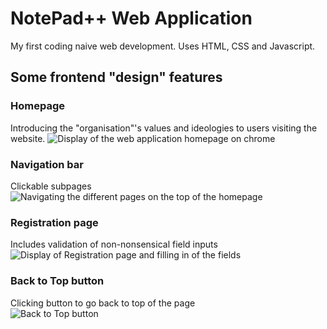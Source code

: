 # NotePad++ Web Application 
My first coding naive web development. Uses HTML, CSS and Javascript.
## Some frontend "design" features
### Homepage
Introducing the "organisation"'s values and ideologies to users visiting the website. 
![Display of the web application homepage on chrome](https://github.com/user-attachments/assets/f77354db-0244-47d5-925f-516db200b580)

### Navigation bar
Clickable subpages <br>
![Navigating the different pages on the top of the homepage](https://github.com/user-attachments/assets/00580674-e65c-40e8-aef8-51c3c7a16945)

### Registration page
Includes validation of non-nonsensical field inputs <br>
![Display of Registration page and filling in of the fields](https://github.com/user-attachments/assets/83a5a7b4-b158-4c87-9575-338d6c504404)

### Back to Top button
Clicking button to go back to top of the page <br>
![Back to Top button](https://github.com/user-attachments/assets/7f79707a-5dcd-4693-93c8-63d6c49f30af)
